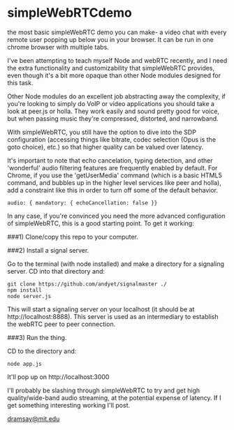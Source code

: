 simpleWebRTCdemo
================

the most basic simpleWebRTC demo you can make- a video chat with every remote user popping up below you in your browser.  It can be run in one chrome browser with multiple tabs.

I've been attempting to teach myself Node and webRTC recently, and I need the extra functionality and customizability that simpleWebRTC provides, even though it's a bit more opaque than other Node modules designed for this task.  

Other Node modules do an excellent job abstracting away the complexity, if you're looking to simply do VoIP or video applications you should take a look at peer.js or holla.  They work easily and sound pretty good for voice, but when passing music they're compressed, distorted, and narrowband.  

With simpleWebRTC, you still have the option to dive into the SDP configuration (accessing things like bitrate, codec selection (Opus is the goto choice), etc.) so that higher quality can be valued over latency.

It's important to note that echo cancelation, typing detection, and other 'wonderful' audio filtering features are frequently enabled by default.  For Chrome, if you use the 'getUserMedia' command (which is a basic HTML5 command, and bubbles up in the higher level services like peer and holla), add a constraint like this in order to turn off some of the default behavior.

```
audio: { mandatory: { echoCancellation: false }}
```

In any case, if you're convinced you need the more advanced configuration of simpleWebRTC, this is a good starting point.  To get it working:


###1)  Clone/copy this repo to your computer.

###2) Install a signal server.

Go to the terminal (with node installed) and make a directory for a signaling server.  CD into that directory and:

```
git clone https://github.com/andyet/signalmaster ./
npm install
node server.js
```

This will start a signaling server on your localhost (it should be at http://localhost:8888).  This server is used as an intermediary to establish the webRTC peer to peer connection.

###3) Run the thing.

CD to the directory and:
```
node app.js
```

It'll pop up on http://localhost:3000



I'll probably be slashing through simpleWebRTC to try and get high quality/wide-band audio streaming, at the potential expense of latency.  If I get something interesting working I'll post.

dramsay@mit.edu
